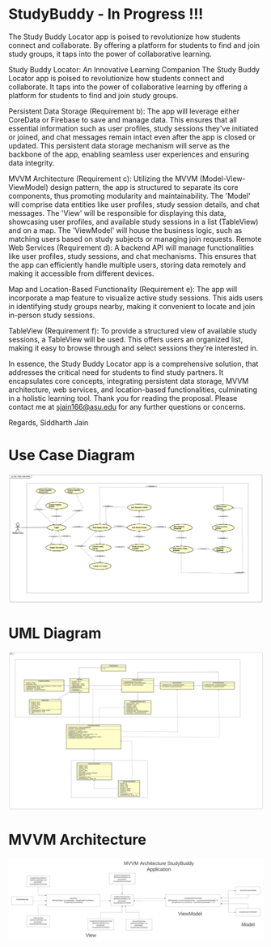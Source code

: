 # StudyBuddy - In Progress !!!
The Study Buddy Locator app is poised to revolutionize how students connect and collaborate. By offering a platform for students to find and join study groups, it taps into the power of collaborative learning.

Study Buddy Locator: An Innovative Learning Companion
The Study Buddy Locator app is poised to revolutionize how students connect and collaborate. It taps into the power of collaborative learning by offering a platform for students to find and join study groups.

Persistent Data Storage (Requirement b): The app will leverage either CoreData or Firebase to save and manage data. This ensures that all essential information such as user profiles, study sessions they've initiated or joined, and chat messages remain intact even after the app is closed or updated. This persistent data storage mechanism will serve as the backbone of the app, enabling seamless user experiences and ensuring data integrity.

MVVM Architecture (Requirement c): Utilizing the MVVM (Model-View-ViewModel) design pattern, the app is structured to separate its core components, thus promoting modularity and maintainability. The 'Model' will comprise data entities like user profiles, study session details, and chat messages. The 'View' will be responsible for displaying this data, showcasing user profiles, and available study sessions in a list (TableView) and on a map. The 'ViewModel' will house the business logic, such as matching users based on study subjects or managing join requests.
Remote Web Services (Requirement d): A backend API will manage functionalities like user profiles, study sessions, and chat mechanisms. This ensures that the app can efficiently handle multiple users, storing data remotely and making it accessible from different devices.

Map and Location-Based Functionality (Requirement e): The app will incorporate a map feature to visualize active study sessions. This aids users in identifying study groups nearby, making it convenient to locate and join in-person study sessions.

TableView (Requirement f): To provide a structured view of available study sessions, a TableView will be used. This offers users an organized list, making it easy to browse through and select sessions they're interested in.

In essence, the Study Buddy Locator app is a comprehensive solution, that addresses the critical need for students to find study partners. It encapsulates core concepts, integrating persistent data storage, MVVM architecture, web services, and location-based functionalities, culminating in a holistic learning tool.
Thank you for reading the proposal. Please contact me at sjain166@asu.edu for any further questions or concerns.


Regards, 
Siddharth Jain

# Use Case Diagram
![Connection](StudyBuddy-UseCase.png)

# UML Diagram 
![Connection](https://github.com/sjain166/StudyBuddy/blob/main/StudyBuddy-UML.jpg)

# MVVM Architecture
![Connection](https://github.com/sjain166/StudyBuddy/blob/main/MVVM%20Archi%20Study%20Buddy.jpeg)


